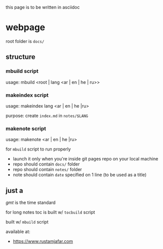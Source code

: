 this page is to be written in asciidoc

# webpage

root folder is `docs/`

## structure

### mbuild script

usage: mbuild <root | lang <ar | en | he | ru>>

### makeindex script

usage: makeindex lang <ar | en | he |ru>

purpose: create `index.md` in `notes/$LANG`

### makenote script

usage: makenote <ar | en | he |ru>

for `mbuild` script to run properly

* launch it only when you're inside git pages repo on your local machine
* repo should contain `docs/` folder
* repo should contain `notes/` folder
* note should contain `date` specified on 1 line (to be used as a title)

## just a

*gmt* is the time standard

for long notes toc is built w/ `tocbuild` script

built w/ `mbuild` script

available at:

* https://www.rustamjafar.com
